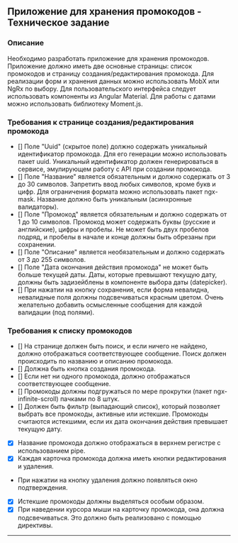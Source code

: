 ## Приложение для хранения промокодов - Техническое задание

### Описание

Необходимо разработать приложение для хранения промокодов. Приложение должно иметь две основные страницы: список промокодов и страницу создания/редактирования промокода. Для реализации форм и хранения данных можно использовать MobX или NgRx по выбору. Для пользовательского интерфейса следует использовать компоненты из Angular Material. Для работы с датами можно использовать библиотеку Moment.js.

### Требования к странице создания/редактирования промокода

- [] Поле "Uuid" (скрытое поле) должно содержать уникальный идентификатор промокода. Для его генерации можно использовать пакет uuid. Уникальный идентификатор должен генерироваться в сервисе, эмулирующем работу с API при создании промокода.
- [] Поле "Название" является обязательным и должно содержать от 3 до 30 символов. Запретить ввод любых символов, кроме букв и цифр. Для ограничения формата можно использовать пакет ngx-mask. Название должно быть уникальным (асинхронные валидаторы).
- [] Поле "Промокод" является обязательным и должно содержать от 1 до 10 символов. Промокод может содержать буквы (русские и английские), цифры и пробелы. Не может быть двух пробелов подряд, и пробелы в начале и конце должны быть обрезаны при сохранении.
- [] Поле "Описание" является необязательным и должно содержать от 3 до 255 символов.
- [] Поле "Дата окончания действия промокода" не может быть больше текущей даты. Даты, которые превышают текущую дату, должны быть задизейблены в компоненте выбора даты (datepicker).
- [] При нажатии на кнопку сохранения, если форма невалидна, невалидные поля должны подсвечиваться красным цветом. Очень желательно добавить осмысленные сообщения для каждой валидации (под полями).

### Требования к списку промокодов

- [] На странице должен быть поиск, и если ничего не найдено, должно отображаться соответствующее сообщение. Поиск должен происходить по названию и описанию промокода.
- [] Должна быть кнопка создания промокода.
- [] Если нет ни одного промокода, должно отображаться соответствующее сообщение.
- [] Промокоды должны подгружаться по мере прокрутки (пакет ngx-infinite-scroll) пачками по 8 штук.
- [] Должен быть фильтр (выпадающий список), который позволяет выбрать все промокоды, активные или истекшие. Промокоды считаются истекшими, если их дата окончания действия превышает текущую дату.
- [x] Название промокода должно отображаться в верхнем регистре с использованием pipe.
- [x] Каждая карточка промокода должна иметь кнопки редактирования и удаления.
- При нажатии на кнопку удаления должно появляться окно подтверждения.
- [x] Истекшие промокоды должны выделяться особым образом.
- [x] При наведении курсора мыши на карточку промокода, она должна подсвечиваться. Это должно быть реализовано с помощью директивы.

---
